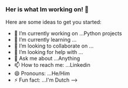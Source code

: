 ### Her is what Im working on! 👋


Here are some ideas to get you started:

- 🔭 I’m currently working on ...Python projects
- 🌱 I’m currently learning ...
- 👯 I’m looking to collaborate on ...
- 🤔 I’m looking for help with ...
- 💬 Ask me about ...Anything 
- 📫 How to reach me: ...Linkedin
- 😄 Pronouns: ...He/Him
- ⚡ Fun fact: ...I'm Dutch 
-->

